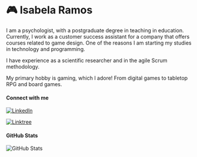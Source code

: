 # 🎮 Isabela Ramos

I am a psychologist, with a postgraduate degree in teaching in education. Currently, I work as a customer success assistant for a company that offers courses related to game design. One of the reasons I am starting my studies in technology and programming. 

I have experience as a scientific researcher and in the agile Scrum methodology.

My primary hobby is gaming, which I adore! From digital games to tabletop RPG and board games.

#### Connect with me

[![LinkedIn](https://img.shields.io/badge/LinkedIn-000000?style=for-the-badge&logo=linkedin)](https://www.linkedin.com/in/isabela-ramos-1b857666/)

[![Linktree](https://img.shields.io/badge/linktree-000000?style=for-the-badge&logo=linktree&logoColor=white)](https://linktr.ee/IsaRamos)

#### GitHub Stats
![GitHub Stats](https://github-readme-stats.vercel.app/api?username=IsaRamos&hide_title=true&theme=transparent&bg_color=000&border_color=000&show_icons=true&icon_color=30A3DC&title_color=30A3DC&text_color=FFF)
